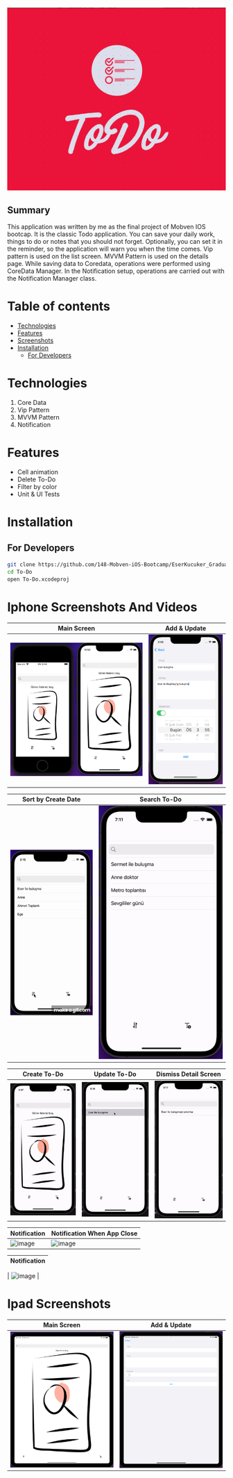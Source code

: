 ![image](https://github.com/148-Mobven-iOS-Bootcamp/EserKucuker_Graduation_Project_Vip-Mvvm_Version/blob/developer/Readme/Ekran%20Resmi%202022-02-12%2012.17.26.png)

## Summary
This application was written by me as the final project of Mobven IOS bootcap. It is the classic Todo application. 
You can save your daily work, things to do or notes that you should not forget. 
Optionally, you can set it in the reminder, so the application will warn you when the time comes. 
Vip pattern is used on the list screen. MVVM Pattern is used on the details page. While saving data to Coredata, operations were performed using CoreData Manager. 
In the Notification setup, operations are carried out with the Notification Manager class.

Table of contents
=================

<!--ts-->
   * [Technologies](#technologies)
   * [Features](#features)
   * [Screenshots](#screenshots)
   * [Installation](#installation)
      *  [For Developers](#for-developers)
<!--te-->

Technologies
============
1. Core Data
2. Vip Pattern
3. MVVM Pattern
4. Notification

Features
========
+ Cell animation
+ Delete To-Do
+ Filter by color
+ Unit & UI Tests

Installation
============


## For Developers
```bash 
git clone https://github.com/148-Mobven-iOS-Bootcamp/EserKucuker_Graduation_Project_Vip-Mvvm_Version.git
cd To-Do
open To-Do.xcodeproj
```

Iphone Screenshots  And Videos
===========
| Main Screen | Add & Update |
| ----------- | ------------ |
| ![image](https://github.com/148-Mobven-iOS-Bootcamp/EserKucuker_Graduation_Project_Vip-Mvvm_Version/blob/Readme/Readme/IphaneMainWindow.png) | ![image](https://github.com/148-Mobven-iOS-Bootcamp/EserKucuker_Graduation_Project_Vip-Mvvm_Version/blob/Readme/Readme/IphoneAddTask.png) |

| Sort by Create Date | Search To-Do | 
| ------------------- | ------------ | 
| ![image](https://github.com/148-Mobven-iOS-Bootcamp/EserKucuker_Graduation_Project_Vip-Mvvm_Version/blob/Readme/Readme/sorted.gif)  | ![image](https://github.com/148-Mobven-iOS-Bootcamp/EserKucuker_Graduation_Project_Vip-Mvvm_Version/blob/Readme/Readme/search.gif) | 

| Create To-Do | Update To-Do | Dismiss Detail Screen |
| ------------ | ------------ | --------------------- |
| ![image](https://github.com/148-Mobven-iOS-Bootcamp/EserKucuker_Graduation_Project_Vip-Mvvm_Version/blob/Readme/Readme/AddTodo.gif) | ![image](https://github.com/148-Mobven-iOS-Bootcamp/EserKucuker_Graduation_Project_Vip-Mvvm_Version/blob/Readme/Readme/update.gif) | ![image](https://github.com/148-Mobven-iOS-Bootcamp/EserKucuker_Graduation_Project_Vip-Mvvm_Version/blob/Readme/Readme/IphoneDelete.gif) |

| Notification | Notification When App Close | 
| ------------------- | ------------ | 
| ![image](https://github.com/148-Mobven-iOS-Bootcamp/EserKucuker_Graduation_Project_Vip-Mvvm_Version/blob/Readme/Readme/Notification.gif) | ![image](https://github.com/148-Mobven-iOS-Bootcamp/EserKucuker_Graduation_Project_Vip-Mvvm_Version/blob/Readme/Readme/Notificationout%20app.gif) |


| Notification |
| ------------ | 

| ![image](https://github.com/148-Mobven-iOS-Bootcamp/EserKucuker_Graduation_Project_Vip-Mvvm_Version/blob/Readme/Readme/%C4%B0phoneError.png) |

Ipad Screenshots
===========

| Main Screen | Add & Update |
| ----------- | ------------ |
| ![image](https://github.com/148-Mobven-iOS-Bootcamp/EserKucuker_Graduation_Project_Vip-Mvvm_Version/blob/Readme/Readme/IpadAnaEkran.png) | ![image](https://github.com/148-Mobven-iOS-Bootcamp/EserKucuker_Graduation_Project_Vip-Mvvm_Version/blob/Readme/Readme/IpadAddTask.png) |

